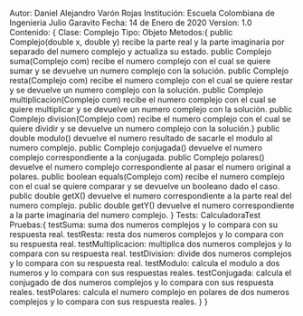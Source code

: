 Autor: Daniel Alejandro Varón Rojas
Institución: Escuela Colombiana de Ingenieria Julio Garavito
Fecha: 14 de Enero de 2020
Version: 1.0
Contenido: {
	Clase: Complejo
	Tipo: Objeto
	Metodos:{
		public Complejo(double x, double y) recibe la parte real y la parte imaginaria por separado del numero complejo y actualiza su estado.
		public Complejo suma(Complejo com) recibe el numero complejo con el cual se quiere sumar y se devuelve un numero complejo con la solución.
		public Complejo resta(Complejo com) recibe el numero complejo con el cual se quiere restar y se devuelve un numero complejo con la solución.
		public Complejo multiplicacion(Complejo com) recibe el numero complejo con el cual se quiere multiplicar y se devuelve un numero complejo con la solución.
		public Complejo division(Complejo com) recibe el numero complejo con el cual se quiere dividir y se devuelve un numero complejo con la solución.}
		public double modulo() devuelve el numero resultado de sacarle el modulo al numero complejo.
		public Complejo conjugada() devuelve el numero complejo correspondiente a la conjugada.
		public Complejo polares() devuelve el numero complejo correspondiente al pasar el numero original a polares.
		public boolean equals(Complejo com) recibe el numero complejo con el cual se quiere comparar y se devuelve un booleano dado el caso.
		public double getX() devuelve el numero correspondiente a la parte real del numero complejo.
		public double getY() devuelve el numero correspondiente a la parte imaginaria del numero complejo.
	}
	Tests: CalculadoraTest
	Pruebas:{
		testSuma: suma dos numeros complejos y lo compara con su respuesta real.
		testResta: resta dos numeros complejos y lo compara con su respuesta real.
		testMultiplicacion: multiplica dos numeros complejos y lo compara con su respuesta real.
		testDivision: divide dos numeros complejos y lo compara con su respuesta real.
		testModulo: calcula el modulo a dos numeros y lo compara con sus respuestas reales.
		testConjugada: calcula el conjugado de dos numeros complejos y lo compara con sus respuesta reales.
		testPolares: calcula el numero complejo en polares de dos numeros complejos y lo compara con sus respuesta reales.
	}
}